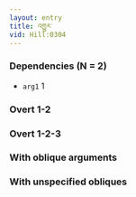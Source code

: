 ```yaml
---
layout: entry
title: འགྱུར་
vid: Hill:0304
---
```

### Dependencies (N = 2)
* `arg1` 1


### Overt 1-2


### Overt 1-2-3


### With oblique arguments


### With unspecified obliques
